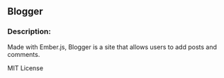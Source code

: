 ## Blogger

### Description:
Made with Ember.js, Blogger is a site that allows users to add posts and comments. 

MIT License
